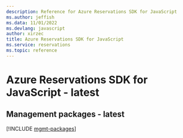 ```yaml
---
description: Reference for Azure Reservations SDK for JavaScript
ms.author: jeffish
ms.data: 11/01/2022
ms.devlang: javascript
author: xirzec
title: Azure Reservations SDK for JavaScript
ms.service: reservations
ms.topic: reference
---
```

# Azure Reservations SDK for JavaScript - latest

## Management packages - latest
[!INCLUDE [mgmt-packages](reservations-mgmt-index.md)]